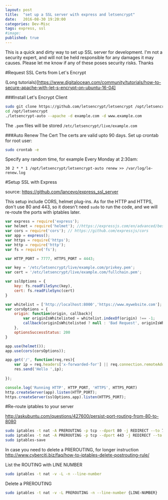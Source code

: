 ```yaml
---
layout: post
title:  "set up a SSL server with express and letsencrypt"
date:   2016-08-30 19:20:00
categories: Dev-Misc
tags: express, ssl
#image:
published: true
---
```


This is a quick and dirty way to set up SSL server for development. 
I'm not a security expert, and will not be held responsible for any damages it may causes. Please let me know
if any of these poses security risks. Thanks

#Request SSL Certs from Let's Encrypt

(Long tutorials)[https://www.digitalocean.com/community/tutorials/how-to-secure-apache-with-let-s-encrypt-on-ubuntu-16-04]

###Install Let's Encrypt Client

```bash
sudo git clone https://github.com/letsencrypt/letsencrypt /opt/letsencrypt
cd /opt/letsencrypt
./letsencrypt-auto --apache -d example.com -d www.example.com
```

The `.pem` files will be stored `/etc/letsencrypt/live/example.com`

###Auto Renew The Cert
The certs are valid upto 90 days. Set up crontab for root user:

```bash
sudo crontab -e
```

Specify any random time, for example Every Monday at 2:30am:
```crontab
30 2 * * 1 /opt/letsencrypt/letsencrypt-auto renew >> /var/log/le-renew.log
```

#Setup SSL with Express

source: <https://github.com/lancevo/express_ssl_server>  

This setup include CORS, helmet plug-ins. As for the HTTP and HTTPS, don't use 80 and 443, so it doesn't need `sudo` to
run the code, and we will re-route the ports with iptables later.

```javascript
var express = require('express');
var helmet = require('helmet'); //https://expressjs.com/en/advanced/best-practice-security.html
var cors = require('cors'); // https://github.com/expressjs/cors
var app = express();
var https = require('https');
var http = require('http');
var fs = require('fs');

var HTTP_PORT = 7777, HTTPS_PORT = 4443;

var key = '/etc/letsencrypt/live/example.com/privkey.pem';
var cert = '/etc/letsencrypt/live/example.com/fullchain.pem'; 

var sslOptions = {
    key: fs.readFileSync(key),
    cert: fs.readFileSync(cert)
}

var whitelist = ['http://localhost:8000','https://www.mywebsite.com'];
var corsOptions = {
    origin: function(origin, callback){
        var originIsWhitelisted = whitelist.indexOf(origin) !== -1;
        callback(originIsWhitelisted ? null : 'Bad Request', originIsWhitelisted);
    },
    optionsSuccessStatus: 200
}

app.use(helmet());
app.use(cors(corsOptions));

app.get('/', function(req,res){
    var ip = req.headers['x-forwarded-for'] || req.connection.remoteAddress;
    res.send('Hello ',ip);
  
});

console.log('Running HTTP', HTTP_PORT, 'HTTPS', HTTPS_PORT)
http.createServer(app).listen(HTTP_PORT);
https.createServer(sslOptions,app).listen(HTTPS_PORT);
```


#Re-route iptables to your server

<http://askubuntu.com/questions/427600/persist-port-routing-from-80-to-8080>

```bash
sudo iptables -t nat -A PREROUTING -p tcp --dport 80 -j REDIRECT --to 7777
sudo iptables -t nat -A PREROUTING -p tcp --dport 443 -j REDIRECT --to 4443
sudo iptables-save
```

In case you need to delete a PREROUTING, for longer instruction <http://www.cyberciti.biz/faq/how-to-iptables-delete-postrouting-rule/>

List the ROUTING with LINE NUMBER
```bash
sudo iptables -t nat -v -L -n --line-number
```

Delete a PREROUTING
```bash
sudo iptables -t nat -v -L PREROUTING -n --line-number {LINE-NUMBER}
```










